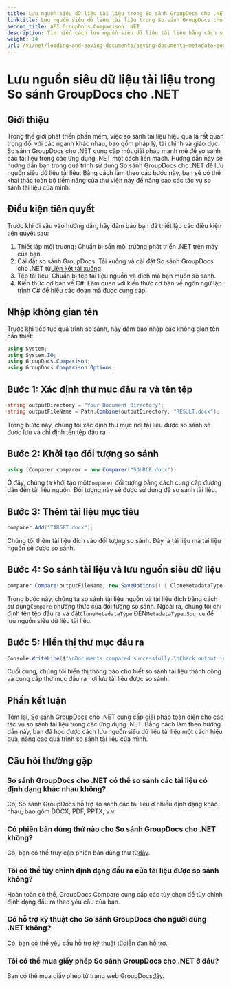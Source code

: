 ```yaml
---
title: Lưu nguồn siêu dữ liệu tài liệu trong So sánh GroupDocs cho .NET
linktitle: Lưu nguồn siêu dữ liệu tài liệu trong So sánh GroupDocs cho .NET
second_title: API GroupDocs.Comparison .NET
description: Tìm hiểu cách lưu nguồn siêu dữ liệu tài liệu bằng cách sử dụng So sánh GroupDocs cho .NET. Hãy làm theo hướng dẫn từng bước của chúng tôi để so sánh tài liệu liền mạch trong .NET của bạn.
weight: 14
url: /vi/net/loading-and-saving-documents/saving-documents-metadata-source/
---
```


# Lưu nguồn siêu dữ liệu tài liệu trong So sánh GroupDocs cho .NET

## Giới thiệu
Trong thế giới phát triển phần mềm, việc so sánh tài liệu hiệu quả là rất quan trọng đối với các ngành khác nhau, bao gồm pháp lý, tài chính và giáo dục. So sánh GroupDocs cho .NET cung cấp một giải pháp mạnh mẽ để so sánh các tài liệu trong các ứng dụng .NET một cách liền mạch. Hướng dẫn này sẽ hướng dẫn bạn trong quá trình sử dụng So sánh GroupDocs cho .NET để lưu nguồn siêu dữ liệu tài liệu. Bằng cách làm theo các bước này, bạn sẽ có thể khai thác toàn bộ tiềm năng của thư viện này để nâng cao các tác vụ so sánh tài liệu của mình.
## Điều kiện tiên quyết
Trước khi đi sâu vào hướng dẫn, hãy đảm bảo bạn đã thiết lập các điều kiện tiên quyết sau:
1. Thiết lập môi trường: Chuẩn bị sẵn môi trường phát triển .NET trên máy của bạn.
2.  Cài đặt so sánh GroupDocs: Tải xuống và cài đặt So sánh GroupDocs cho .NET từ[Liên kết tải xuống](https://releases.groupdocs.com/comparison/net/).
3. Tệp tài liệu: Chuẩn bị tệp tài liệu nguồn và đích mà bạn muốn so sánh.
4. Kiến thức cơ bản về C#: Làm quen với kiến thức cơ bản về ngôn ngữ lập trình C# để hiểu các đoạn mã được cung cấp.

## Nhập không gian tên
Trước khi tiếp tục quá trình so sánh, hãy đảm bảo nhập các không gian tên cần thiết:
```csharp
using System;
using System.IO;
using GroupDocs.Comparison;
using GroupDocs.Comparison.Options;
```

## Bước 1: Xác định thư mục đầu ra và tên tệp
```csharp
string outputDirectory = "Your Document Directory";
string outputFileName = Path.Combine(outputDirectory, "RESULT.docx");
```
Trong bước này, chúng tôi xác định thư mục nơi tài liệu được so sánh sẽ được lưu và chỉ định tên tệp đầu ra.
## Bước 2: Khởi tạo đối tượng so sánh
```csharp
using (Comparer comparer = new Comparer("SOURCE.docx"))
```
 Ở đây, chúng ta khởi tạo một`Comparer` đối tượng bằng cách cung cấp đường dẫn đến tài liệu nguồn. Đối tượng này sẽ được sử dụng để so sánh tài liệu.
## Bước 3: Thêm tài liệu mục tiêu
```csharp
comparer.Add("TARGET.docx");
```
Chúng tôi thêm tài liệu đích vào đối tượng so sánh. Đây là tài liệu mà tài liệu nguồn sẽ được so sánh.
## Bước 4: So sánh tài liệu và lưu nguồn siêu dữ liệu
```csharp
comparer.Compare(outputFileName, new SaveOptions() { CloneMetadataType = MetadataType.Source });
```
 Trong bước này, chúng ta so sánh tài liệu nguồn và tài liệu đích bằng cách sử dụng`Compare` phương thức của đối tượng so sánh. Ngoài ra, chúng tôi chỉ định tên tệp đầu ra và đặt`CloneMetadataType` ĐẾN`MetadataType.Source` để lưu nguồn siêu dữ liệu tài liệu.
## Bước 5: Hiển thị thư mục đầu ra
```csharp
Console.WriteLine($"\nDocuments compared successfully.\nCheck output in {outputDirectory}.");
```
Cuối cùng, chúng tôi hiển thị thông báo cho biết so sánh tài liệu thành công và cung cấp thư mục đầu ra nơi lưu tài liệu được so sánh.

## Phần kết luận
Tóm lại, So sánh GroupDocs cho .NET cung cấp giải pháp toàn diện cho các tác vụ so sánh tài liệu trong các ứng dụng .NET. Bằng cách làm theo hướng dẫn này, bạn đã học được cách lưu nguồn siêu dữ liệu tài liệu một cách hiệu quả, nâng cao quá trình so sánh tài liệu của mình.
## Câu hỏi thường gặp
### So sánh GroupDocs cho .NET có thể so sánh các tài liệu có định dạng khác nhau không?
Có, So sánh GroupDocs hỗ trợ so sánh các tài liệu ở nhiều định dạng khác nhau, bao gồm DOCX, PDF, PPTX, v.v.
### Có phiên bản dùng thử nào cho So sánh GroupDocs cho .NET không?
 Có, bạn có thể truy cập phiên bản dùng thử từ[đây](https://releases.groupdocs.com/).
### Tôi có thể tùy chỉnh định dạng đầu ra của tài liệu được so sánh không?
Hoàn toàn có thể, GroupDocs Compare cung cấp các tùy chọn để tùy chỉnh định dạng đầu ra theo yêu cầu của bạn.
### Có hỗ trợ kỹ thuật cho So sánh GroupDocs cho người dùng .NET không?
 Có, bạn có thể yêu cầu hỗ trợ kỹ thuật từ[diễn đàn hỗ trợ](https://forum.groupdocs.com/c/comparison/12).
### Tôi có thể mua giấy phép So sánh GroupDocs cho .NET ở đâu?
 Bạn có thể mua giấy phép từ trang web GroupDocs[đây](https://purchase.groupdocs.com/buy).